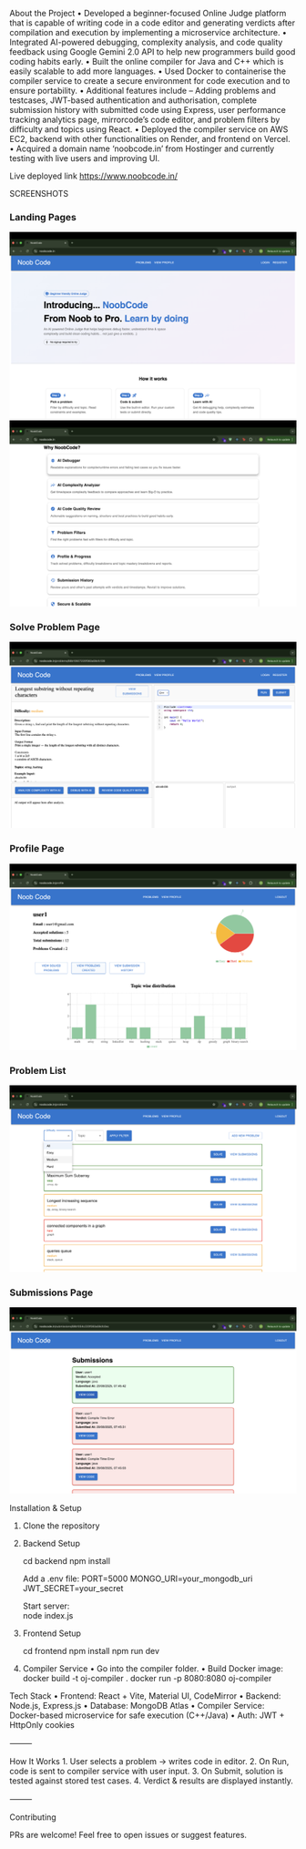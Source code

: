 About the Project
• Developed a beginner-focused Online Judge platform that is capable of writing
code in a code editor and generating verdicts after compilation and execution
by implementing a microservice architecture.
• Integrated AI-powered debugging, complexity analysis, and code quality
feedback using Google Gemini 2.0 API to help new programmers build good
coding habits early.
• Built the online compiler for Java and C++ which is easily scalable to add
more languages.
• Used Docker to containerise the compiler service to create a secure
environment for code execution and to ensure portability.
• Additional features include – Adding problems and testcases, JWT-based
authentication and authorisation, complete submission history with submitted
code using Express, user performance tracking analytics page, mirrorcode’s
code editor, and problem filters by difficulty and topics using React.
• Deployed the compiler service on AWS EC2, backend with other functionalities
on Render, and frontend on Vercel.
• Acquired a domain name ‘noobcode.in’ from Hostinger and currently testing
with live users and improving UI.

Live deployed link
https://www.noobcode.in/

SCREENSHOTS

### Landing Pages
![Landing Page 1](./screenshots/landing1.png)
![Landing Page 2](./screenshots/landing2.png)

### Solve Problem Page
![Solve Problem](./screenshots/solveProblem.png)

### Profile Page
![Profile](./screenshots/profile.png)

### Problem List
![Problem List](./screenshots/problemList.png)

### Submissions Page
![Submissions](./screenshots/submissions.png)


Installation & Setup

1. Clone the repository

2. Backend Setup

    cd backend
    npm install

    Add a .env file:
        PORT=5000
        MONGO_URI=your_mongodb_uri
        JWT_SECRET=your_secret

    Start server:   
    node index.js

3. Frontend Setup

    cd frontend
    npm install
    npm run dev

4. Compiler Service
	•	Go into the compiler folder.
	•	Build Docker image:
            docker build -t oj-compiler .
            docker run -p 8080:8080 oj-compiler




Tech Stack
	•	Frontend: React + Vite, Material UI, CodeMirror
	•	Backend: Node.js, Express.js
	•	Database: MongoDB Atlas
	•	Compiler Service: Docker-based microservice for safe execution (C++/Java)
	•	Auth: JWT + HttpOnly cookies

⸻

How It Works
	1.	 User selects a problem → writes code in editor.
	2.	 On Run, code is sent to compiler service with user input.
	3.	 On Submit, solution is tested against stored test cases.
	4.	Verdict & results are displayed instantly.

⸻

Contributing

PRs are welcome! Feel free to open issues or suggest features.